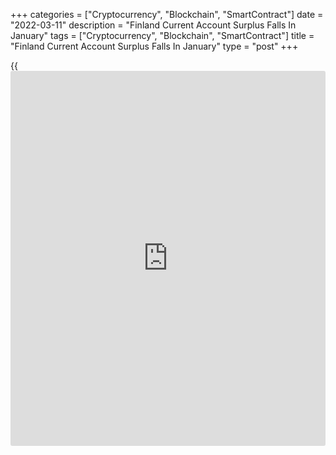 +++
categories = ["Cryptocurrency", "Blockchain", "SmartContract"]
date = "2022-03-11"
description = "Finland Current Account Surplus Falls In January"
tags = ["Cryptocurrency", "Blockchain", "SmartContract"]
title = "Finland Current Account Surplus Falls In January"
type = "post"
+++

{{<iframe id="large-banner" src="https://www.bounty.group/#slide=23.0" width="100%" height="600" scrolling="no" style="border: 0px solid rgb(216, 221, 230); border-radius: 3px;">}}

Finland's current account surplus decreased in January, data from
Statistics Finland showed on Friday.

The current account surplus fell to EUR 84 million in January from EUR
1.16 billion in December.

In the same period last year, the surplus was EUR 149 million.

The goods account in balance of payment [terms](https://www.fintechee.com/terms/) was EUR 136 million in
deficit. The service account was EUR 241 million in deficit.

The primary income account was EUR 0.8 billion in surplus, while the
secondary income account was EUR 0.3 billion in deficit.

Data showed that the 12-month moving total of the current account was
EUR 2.3 billion in surplus.

For comments and feedback [contact](https://www.playgroundfx.com/contact/): editorial@rtt[news](https://www.letsplayfx.com/blog/forex-news-website/).com

[Economic News][1]

 **What parts of the world are seeing the best (and worst) economic
performances lately? Click[here][2] to check out our [Econ Scorecard][2]
and find out! See up-to-the-moment [ranking](https://www.playgroundfx.com/blog/crypto-exchange-ranking/)s for the best and worst
performers in [GDP][3], [unemployment rate][4], [inflation][5] and much
more.**

   1. www.rtt[news](https://www.letsplayfx.com/blog/forex-news-website/).com/Content/EconomicNews.aspx
   2. www.rtt[news](https://www.letsplayfx.com/blog/forex-news-website/).com/economic-scorecard/world-rank/industrial-production/highest-performance.aspx
   3. www.rtt[news](https://www.letsplayfx.com/blog/forex-news-website/).com/economic-scorecard/world-rank/GDP/highest-performance.aspx
   4. www.rtt[news](https://www.letsplayfx.com/blog/forex-news-website/).com/economic-scorecard/world-rank/unemployment-rate/lowest-performance.aspx
   5. www.rtt[news](https://www.letsplayfx.com/blog/forex-news-website/).com/economic-scorecard/world-rank/CPI/highest-performance.aspx